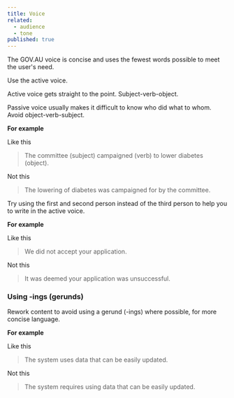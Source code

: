 ```yaml
---
title: Voice
related: 
  - audience
  - tone
published: true
---
```


The GOV.AU voice is concise and uses the fewest words possible to meet the user's need.

Use the active voice.

Active voice gets straight to the point. Subject-verb-object.

Passive voice usually makes it difficult to know who did what to whom. Avoid object-verb-subject.

**For example**

Like this

> The committee (subject) campaigned (verb) to lower diabetes (object).

Not this

> The lowering of diabetes was campaigned for by the committee.

Try using the first and second person instead of the third person to help you to write in the active voice.

**For example**

Like this

> We did not accept your application.

Not this

> It was deemed your application was unsuccessful.

### Using -ings (gerunds)

Rework content to avoid using a gerund (-ings) where possible, for more concise language.

**For example**

Like this

> The system uses data that can be easily updated.

Not this

> The system requires using data that can be easily updated.